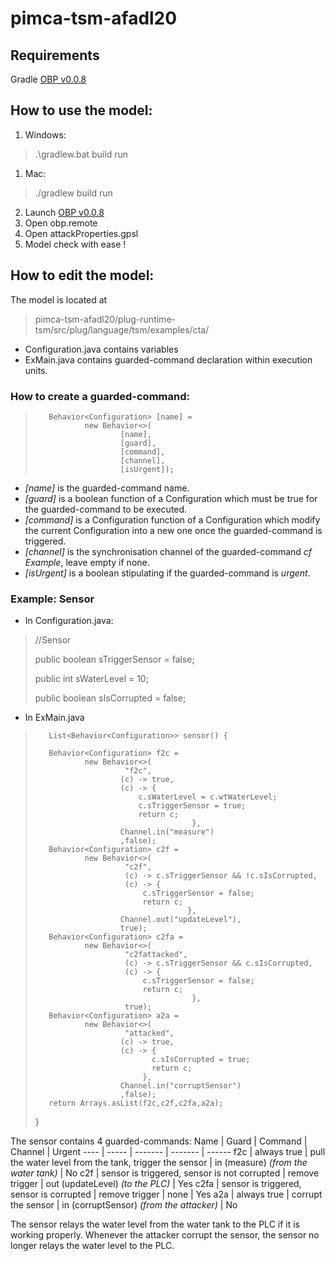 # pimca-tsm-afadl20

## Requirements
Gradle
[OBP v0.0.8](https://bintray.com/plug-obp/distributions/download_file?file_path=obp2-remote-0.0.8.zip)

## How to use the model:

  1. Windows: 
  > .\gradlew.bat build run 
  
  1. Mac:
  > ./gradlew build run
2. Launch [OBP v0.0.8](https://bintray.com/plug-obp/distributions/download_file?file_path=obp2-remote-0.0.8.zip)
3. Open obp.remote
4. Open attackProperties.gpsl
5. Model check with ease !

## How to edit the model:
The model is located at 
>pimca-tsm-afadl20/plug-runtime-tsm/src/plug/language/tsm/examples/cta/

* Configuration.java contains variables
* ExMain.java contains guarded-command declaration within execution units.

### How to create a guarded-command:
>        Behavior<Configuration> [name] =
>                new Behavior<>(
>                        [name],
>                        [guard],
>                        [command], 
>                        [channel],
>                        [isUrgent]);
  
* *[name]* is the guarded-command name.
* *[guard]* is a boolean function of a Configuration which must be true for the guarded-command to be executed.
* *[command]* is a Configuration function of a Configuration which modify the current Configuration into a new one once the guarded-command is triggered.
* *[channel]* is the synchronisation channel of the guarded-command *cf Example*, leave empty if none.
* *[isUrgent]* is a boolean stipulating if the guarded-command is *urgent*.

### Example: Sensor
* In Configuration.java:
>	//Sensor
>
>    public boolean sTriggerSensor = false;
>
>    public int sWaterLevel = 10;
>
>    public boolean sIsCorrupted = false;
>

* In ExMain.java
>        List<Behavior<Configuration>> sensor() {
>
>        Behavior<Configuration> f2c =
>                new Behavior<>(
>                         "f2c",
>                        (c) -> true,
>                        (c) -> {
>                            c.sWaterLevel = c.wtWaterLevel;
>                            c.sTriggerSensor = true;
>                            return c;
>						                 },  
>                        Channel.in("measure")
>                        ,false);
>        Behavior<Configuration> c2f =
>                new Behavior<>(
>                         "c2f",
>                         (c) -> c.sTriggerSensor && !c.sIsCorrupted,
>                         (c) -> {
>                             c.sTriggerSensor = false;                            
>                             return c;
> 						                },   
>                        Channel.out("updateLevel"),
>                        true);
>        Behavior<Configuration> c2fa =
>                new Behavior<>(
>                         "c2fattacked",
>                         (c) -> c.sTriggerSensor && c.sIsCorrupted,
>                         (c) -> {
>                             c.sTriggerSensor = false;                            
>                             return c;
> 						                 },
>                         true);
>        Behavior<Configuration> a2a =
>                new Behavior<>(
>                         "attacked",
>                        (c) -> true,
>                        (c) -> {
>                        	    c.sIsCorrupted = true;
>                        	    return c;
>                             }, 
>                        Channel.in("corruptSensor")
>                        ,false);
>        return Arrays.asList(f2c,c2f,c2fa,a2a);
>	}
  
The sensor contains 4 guarded-commands:
  Name | Guard | Command | Channel | Urgent
  ---- | ----- | ------- | ------- | ------
  f2c | always true | pull the water level from the tank, trigger the sensor | in (measure) *(from the water tank)* | No
  c2f | sensor is triggered, sensor is not corrupted | remove trigger | out (updateLevel) *(to the PLC)* | Yes
  c2fa | sensor is triggered, sensor is corrupted | remove trigger | none | Yes
  a2a | always true | corrupt the sensor | in (corruptSensor) *(from the attacker)* | No
  
The sensor relays the water level from the water tank to the PLC if it is working properly. Whenever the attacker corrupt the sensor, the sensor no longer relays the water level to the PLC.
